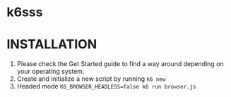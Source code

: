 # k6sss
# INSTALLATION
1. Please check the Get Started guide to find a way around depending on your operating system.
2. Create and initialize a new script by running `k6 new`
3. Headed mode `K6_BROWSER_HEADLESS=false k6 run browser.js
   `
